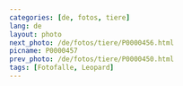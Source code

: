 ```yaml
---
categories: [de, fotos, tiere]
lang: de
layout: photo
next_photo: /de/fotos/tiere/P0000456.html
picname: P0000457
prev_photo: /de/fotos/tiere/P0000450.html
tags: [Fotofalle, Leopard]
---
```

